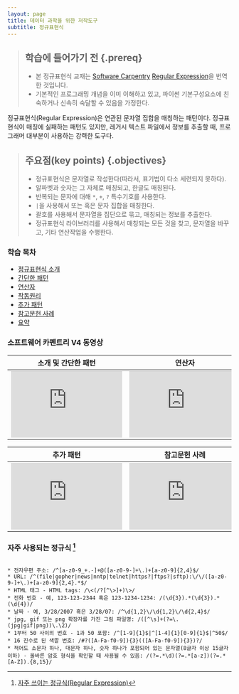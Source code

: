 ```yaml
---
layout: page
title: 데이터 과학을 위한 저작도구
subtitle: 정규표현식
---
```


> ## 학습에 들어가기 전 {.prereq}
>
> * 본 정규표현식 교재는 [Software Carpentry](http://software-carpentry.org/) 
> [Regular Expression](http://swcarpentry.github.io/v4/regexp/index.html)을 번역한 것입니다.
> * 기본적인 프로그래밍 개념을 이미 이해하고 있고, 
> 파이썬 기본구성요소에 친숙하거나 신속히 숙달할 수 있음을 가정한다.


정규표현식(Regular Expression)은 연관된 문자열 집합을 매칭하는 패턴이다.
정규표현식이 매칭에 실패하는 패턴도 있지만, 
레거시 텍스트 파일에서 정보를 추출할 때, 프로그래머 대부분이 사용하는 강력한 도구다.

> ## 주요점(key points) {.objectives}
>
> * 정규표현식은 문자열로 작성한다(따라서, 표기법이 다소 세련되지 못하다).
> * 알파벳과 숫자는 그 자체로 매칭되고, 한글도 매칭된다.
> * 반복되는 문자에 대해 `*`, `+`, `?` 특수기호를 사용한다.
> * `|`을 사용해서 또는 혹은 문자 집합을 매칭한다.
> * 괄호를 사용해서 문자열을 집단으로 묶고, 매칭되는 정보를 추출한다.
> * 정규표현식 라이브러리를 사용해서 매칭되는 모든 것을 찾고, 문자열을 바꾸고, 기타 연산작업을 수행한다.

### 학습 목차

- [정규표현식 소개](regex-intro.html)
- [간단한 패턴](regex-simple-pattern.html)
- [연산자](regex-operators.html)
- [작동원리](regex-under-the-hood.html)
- [추가 패턴](regex-more-pattern.html)
- [참고문헌 사례](regex-last-wrinkle.html)
- [요약](regex-wrapup.html)

### 소프트웨어 카펜트리 V4 동영상

| 소개 및 간단한 패턴  | 연산자 | 동작원리 |
|:------------------------------------------------------------------:|:------------------------------------------------------------------:|:------------------------------------------------------------------:|
| <iframe width="250" src="https://www.youtube.com/embed/c-Ov1JUMDv4" frameborder="0" allowfullscreen></iframe> | <iframe width="250" src="https://www.youtube.com/embed/G7_HnivvnyE" frameborder="0" allowfullscreen></iframe> | <iframe width="250" src="https://www.youtube.com/embed/iixnLh55wp0" frameborder="0" allowfullscreen></iframe> |

| 추가 패턴  | 참고문헌 사례 | 
|:------------------------------------------------------------------:|:------------------------------------------------------------------:|
| <iframe width="250" src="https://www.youtube.com/embed/FgxQyukp39A" frameborder="0" allowfullscreen></iframe> | <iframe width="250" src="https://www.youtube.com/embed/RGN5tS-2Zmo" frameborder="0" allowfullscreen></iframe> |


### 자주 사용되는 정규식 [^regex-reference]

[^regex-reference]: [자주 쓰이는 정규식(Regular Expression)](http://gocoding.tistory.com/93)

~~~ {.input}

* 전자우편 주소: /^[a-z0-9_+.-]+@([a-z0-9-]+\.)+[a-z0-9]{2,4}$/  
* URL: /^(file|gopher|news|nntp|telnet|https?|ftps?|sftp):\/\/([a-z0-9-]+\.)+[a-z0-9]{2,4}.*$/  
* HTML 태그 - HTML tags: /\<(/?[^\>]+)\>/  
* 전화 번호 - 예, 123-123-2344 혹은 123-1234-1234: /(\d{3}).*(\d{3}).*(\d{4})/  
* 날짜 - 예, 3/28/2007 혹은 3/28/07: /^\d{1,2}\/\d{1,2}\/\d{2,4}$/  
* jpg, gif 또는 png 확장자를 가진 그림 파일명: /([^\s]+(?=\.(jpg|gif|png))\.\2)/  
* 1부터 50 사이의 번호 - 1과 50 포함: /^[1-9]{1}$|^[1-4]{1}[0-9]{1}$|^50$/  
* 16 진수로 된 색깔 번호: /#?([A-Fa-f0-9]){3}(([A-Fa-f0-9]){3})?/  
* 적어도 소문자 하나, 대문자 하나, 숫자 하나가 포함되어 있는 문자열(8글자 이상 15글자 이하) - 올바른 암호 형식을 확인할 때 사용될 수 있음: /(?=.*\d)(?=.*[a-z])(?=.*[A-Z]).{8,15}/  
~~~

